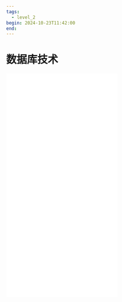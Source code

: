 ```yaml
---
tags:
  - level_2
begin: 2024-10-23T11:42:00
end:
---
```


# 数据库技术

![7.1 数据管理技术的发展](7.1%20数据管理技术的发展.md)
![7.2 数据模型](7.2%20数据模型.md)
![7.3 数据库系统](7.3%20数据库系统.md)
![7.4 Access数据库与表](7.4%20Access数据库与表.md)